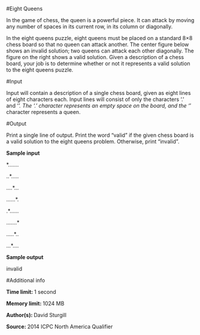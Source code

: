 #Eight Queens

In the game of chess, the queen is a powerful piece. It can attack by moving any number of spaces in its current row, in its column or diagonally.

In the eight queens puzzle, eight queens must be placed on a standard 8×8
chess board so that no queen can attack another. The center figure below shows an invalid solution; two queens can attack each other diagonally. The figure on the right shows a valid solution. Given a description of a chess board, your job is to determine whether or not it represents a valid solution to the eight queens puzzle.

#Input

Input will contain a description of a single chess board, given as eight lines of eight characters each. Input lines will consist of only the characters ‘.’ and ‘*’. The ‘.’ character represents an empty space on the board, and the ‘*’ character represents a queen.

#Output

Print a single line of output. Print the word “valid” if the given chess board is a valid solution to the eight queens problem. Otherwise, print “invalid”.

<b>Sample input</b>

*.......

..*.....

....*...

......*.

.*......

.......*

.....*..

...*....

<b>Sample output</b>

invalid

#Additional info

<b>Time limit: </b> 1 second

<b>Memory limit: </b> 1024 MB

<b>Author(s): </b> David Sturgill

<b>Source: </b> 2014 ICPC North America Qualifier 
